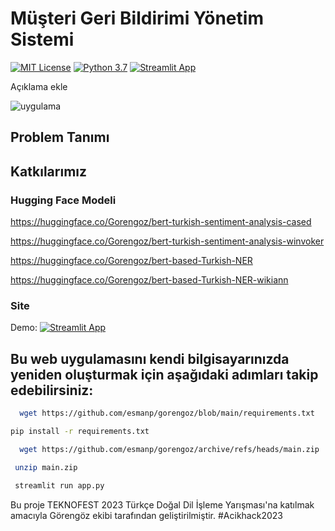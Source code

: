 
# Müşteri Geri Bildirimi Yönetim Sistemi

[![MIT License](https://img.shields.io/badge/License-MIT-green.svg)](https://choosealicense.com/licenses/mit/)
[![Python 3.7](https://img.shields.io/badge/python-3.7-blue.svg)](https://www.python.org/downloads/release/python-370/)
[![Streamlit App](https://docs.streamlit.io/logo.svg)](https://docs.streamlit.io)

Açıklama ekle

![uygulama](https://github.com/esmanp/gorengoz2024/blob/main/uygulama.png?raw=true)


## Problem Tanımı




## Katkılarımız

### Hugging Face Modeli

https://huggingface.co/Gorengoz/bert-turkish-sentiment-analysis-cased

https://huggingface.co/Gorengoz/bert-turkish-sentiment-analysis-winvoker

https://huggingface.co/Gorengoz/bert-based-Turkish-NER

https://huggingface.co/Gorengoz/bert-based-Turkish-NER-wikiann






### Site 
Demo:
[![Streamlit App](https://static.streamlit.io/badges/streamlit_badge_black_white.svg)](https://gorengozun.streamlit.app)
  

## Bu web uygulamasını kendi bilgisayarınızda yeniden oluşturmak için aşağıdaki adımları takip edebilirsiniz: 

```bash
  wget https://github.com/esmanp/gorengoz/blob/main/requirements.txt

```

```bash
pip install -r requirements.txt
```

```bash
  wget https://github.com/esmanp/gorengoz/archive/refs/heads/main.zip
```

```bash
 unzip main.zip
```

```bash
 streamlit run app.py
```

Bu proje TEKNOFEST 2023 Türkçe Doğal Dil İşleme Yarışması'na katılmak amacıyla Görengöz ekibi tarafından geliştirilmiştir. #Acikhack2023
    


  
